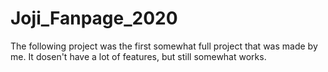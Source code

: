 # Joji_Fanpage_2020
The following project was the first somewhat full project that was made by me. It dosen't have a lot of features, but still somewhat works.
